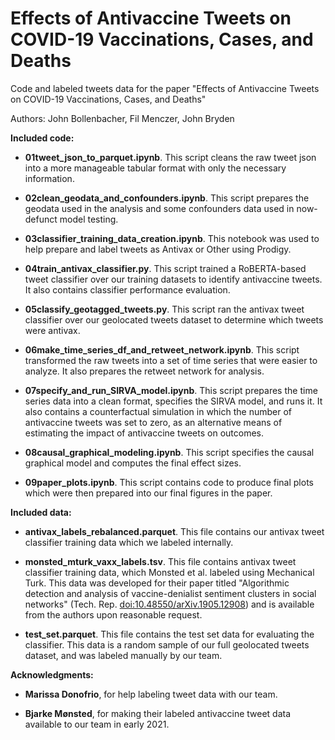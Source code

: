 # Effects of Antivaccine Tweets on COVID-19 Vaccinations, Cases, and Deaths

Code and labeled tweets data for the paper "Effects of Antivaccine Tweets on COVID-19 Vaccinations, Cases, and Deaths"

Authors: John Bollenbacher, Fil Menczer, John Bryden



**Included code:**

* **01tweet_json_to_parquet.ipynb**.
This script cleans the raw tweet json into a more manageable tabular format with only the necessary information.

* **02clean_geodata_and_confounders.ipynb**.
This script prepares the geodata used in the analysis and some confounders data used in now-defunct model testing. 

* **03classifier_training_data_creation.ipynb**.
This notebook was used to help prepare and label tweets as Antivax or Other using Prodigy. 

* **04train_antivax_classifier.py**.
This script trained a RoBERTA-based tweet classifier over our training datasets to identify antivaccine tweets. It also contains classifier performance evaluation. 

* **05classify_geotagged_tweets.py**.
This script ran the antivax tweet classifier over our geolocated tweets dataset to determine which tweets were antivax.

* **06make_time_series_df_and_retweet_network.ipynb**.
This script transformed the raw tweets into a set of time series that were easier to analyze. It also prepares the retweet network for analysis.

* **07specify_and_run_SIRVA_model.ipynb**.
This script prepares the time series data into a clean format, specifies the SIRVA model, and runs it. It also contains a counterfactual simulation in which the number of antivaccine tweets was set to zero, as an alternative means of estimating the impact of antivaccine tweets on outcomes.

* **08causal_graphical_modeling.ipynb**.
This script specifies the causal graphical model and computes the final effect sizes.

* **09paper_plots.ipynb**.
This script contains code to produce final plots which were then prepared into our final figures in the paper.



**Included data:**

* **antivax_labels_rebalanced.parquet**.
This file contains our antivax tweet classifier training data which we labeled internally.

* **monsted_mturk_vaxx_labels.tsv**.
This file contains antivax tweet classifier training data, which Monsted et al. labeled using Mechanical Turk. This data was developed for their paper titled "Algorithmic detection and analysis of vaccine-denialist sentiment clusters in social networks" (Tech. Rep. [doi:10.48550/arXiv.1905.12908](https://doi.org/10.48550/arXiv.1905.12908)) and is available from the authors upon reasonable request.

* **test_set.parquet**.
This file contains the test set data for evaluating the classifier. This data is a random sample of our full geolocated tweets dataset, and was labeled manually by our team.



**Acknowledgments:**

* **Marissa Donofrio**, for help labeling tweet data with our team.

* **Bjarke Mønsted**, for making their labeled antivaccine tweet data available to our team in early 2021. 
